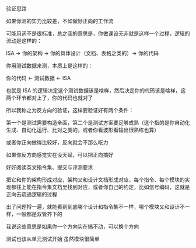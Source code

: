 验证思路

如果你测的实力比较差，不如做好正向的工作流

可能用词不是很标准，总之我的意思是，你做课设无非就是这样一个过程，逻辑的流动是这样的：

ISA -> 你的架构 -> 你的具体设计（文档、表格之类的）-> 你的代码

你用测试数据来测，本质上是这样的：

你的代码 <- 测试数据 <- ISA

也就是 ISA 的逻辑决定这个测试数据该是啥样，然后决定你的代码该是啥样，这两个环节都对上了，你的代码也就对了

所以我称之为反方向的验证，这样要验证好有两个条件：

第一个是测试需要构造全面，第二个是测试方案要足够成熟（这个指的是你自动化生成、自动化运行、比对之类的，或者你看波形看输出很熟练也算）

或者你正向做得比较好，反向就会不那么吃力

如果你反方向感觉实在没天赋，可以把正向搞好

好好阅读英文指令集、提交与评测要求

把它和你的架构形成对应，架构又和设计文档形成对应，每个指令、每个模块的实现都往上能在指令集文档里找到对应，或者你自己的约定，比如信号编码，这就是正向去疏通逻辑的过程

出了问题捋一遍，就能看到到底哪个设计和指令集不一样，哪个模块又和设计不一样，一般都是双管齐下的

我说这些意思是如果你一个方向实在搞不动，可以换个方向

测试也该从单元测试开始 虽然模块很简单